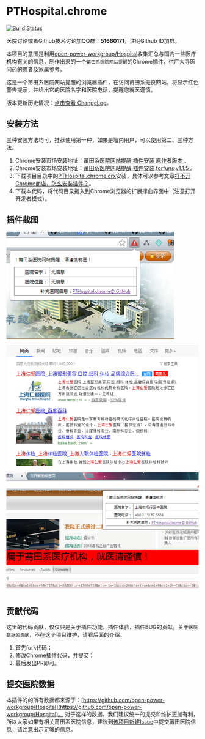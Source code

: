# PTHospital.chrome

[![Build Status](https://travis-ci.org/hustcc/PTHospital.chrome.svg?branch=master)](https://travis-ci.org/hustcc/PTHospital.chrome)

医院讨论或者Github技术讨论加QQ群：**51660171**，注明Github ID加群。

本项目的意图是利用[open-power-workgroup/Hospital](https://github.com/open-power-workgroup/Hospital)收集汇总与国内一些医疗机构有关的信息，制作出来的一个`莆田系医院网站提醒`的Chrome插件，供广大寻医问药的患者及家属参考。

这是一个莆田系医院网站提醒的浏览器插件，在访问莆田系无良网站，将显示红色警告提示，并给出它的医院名字和医院电话，提醒您就医谨慎。

版本更新历史情况：[点击查看 ChangeLog](ChangeLog.md)。

## 安装方法

三种安装方法均可，推荐使用第一种，如果是墙内用户，可以使用第二、三种方法。

1. Chrome安装市场安装地址：[莆田系医院网站提醒 插件安装 原作者版本 ](https://chrome.google.com/webstore/detail/%E8%8E%86%E7%94%B0%E7%B3%BB%E5%8C%BB%E9%99%A2%E7%BD%91%E7%AB%99%E6%8F%90%E9%86%92/pihadmdiehanenijehoohjnpiaofmmng)。
2. Chrome安装市场安装地址：[莆田系医院网站提醒 插件安装 forfuns v1.1.5 ](https://chrome.google.com/webstore/detail/%E8%8E%86%E7%94%B0%E7%B3%BB%E5%8C%BB%E9%99%A2%E7%BD%91%E7%AB%99%E6%8F%90%E9%86%92/ofleiefofafejncdaopgpmcliokbdgik)。
3. 下载项目目录中的[PTHospital.chrome.crx](PTHospital.chrome.crx)安装，具体可以参考文章[打不开Chrome商店，怎么安装插件？](http://50vip.com/article/77)。
4. 下载本代码，将代码目录拖入到Chrome浏览器的扩展撑血界面中（注意打开开发者模式）。


## 插件截图

![screenshot/screenshot_1.png](screenshot/screenshot_1.png)

![screenshot/screenshot_3.png](screenshot/screenshot_3.png)

![screenshot/screenshot_2.png](screenshot/screenshot_2.png)


## 贡献代码

这里的代码贡献，仅仅只是关于插件功能，插件体验，插件BUG的贡献。关于`医院数据的贡献`，不在这个项目维护，请看后面的介绍。

1. 首先fork代码；
2. 修改Chrome插件代码，并提交；
3. 最后发出PR即可。


## 提交医院数据

本插件的的所有数据都来源于：[https://github.com/open-power-workgroup/Hospital](https://github.com/open-power-workgroup/Hospital)。
对于这样的数据，我们建议统一的提交和维护更加有利，所以大家如果有相关莆田系医院信息，建议到[该项目新建Issue](https://github.com/open-power-workgroup/Hospital/issues/new)中提交莆田医院信息，请注意出示足够的信息。
